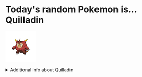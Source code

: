# Today's random Pokemon is... Quilladin

![Quilladin shiny sprite](https://raw.githubusercontent.com/PokeAPI/sprites/master/sprites/pokemon/shiny/651.png)

<details>
<summary>Additional info about Quilladin</summary>

| srpite type | image |
|------|------|
| back_default | ![Quilladin back_default sprite](https://raw.githubusercontent.com/PokeAPI/sprites/master/sprites/pokemon/back/651.png) |
| back_shiny | ![Quilladin back_shiny sprite](https://raw.githubusercontent.com/PokeAPI/sprites/master/sprites/pokemon/back/shiny/651.png) |
| front_default | ![Quilladin front_default sprite](https://raw.githubusercontent.com/PokeAPI/sprites/master/sprites/pokemon/651.png) | </details>